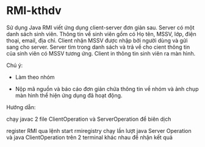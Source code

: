 # RMI-kthdv

Sử dụng Java RMI viết ứng dụng client-server đơn giản sau. Server có một danh sách sinh viên. Thông tin về sinh viên gồm có Họ tên, MSSV, lớp, điện thoại, email, địa chỉ. Client nhận MSSV được nhập bởi người dùng và gửi sang cho server. Server tìm trong danh sách và trả về cho cient thông tin của sinh viên có MSSV tương ứng. Client in thông tin sinh viên ra màn hình.  

Chú ý:

- Làm theo nhóm

- Nộp mã nguồn và báo cáo đơn giản chứa thông tin về nhóm và ảnh chụp màn hình thể hiện ứng dụng đã hoạt động.


Hướng dẫn:

chạy javac 2 file ClientOperation và ServerOperation để biên dịch

register RMI qua lệnh start rmiregistry
chạy lần lượt java Server Operation và java ClientOperation trên 2 terminal khác nhau để nhận kết quả
